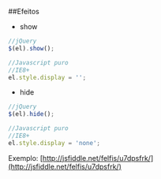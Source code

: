 ##Efeitos

- show

```javascript
//jQuery
$(el).show();

//Javascript puro
//IE8+
el.style.display = '';
```

- hide

```javascript
//jQuery
$(el).hide();

//Javascript puro
//IE8+
el.style.display = 'none';
```

Exemplo: [http://jsfiddle.net/felfis/u7dpsfrk/](http://jsfiddle.net/felfis/u7dpsfrk/)

